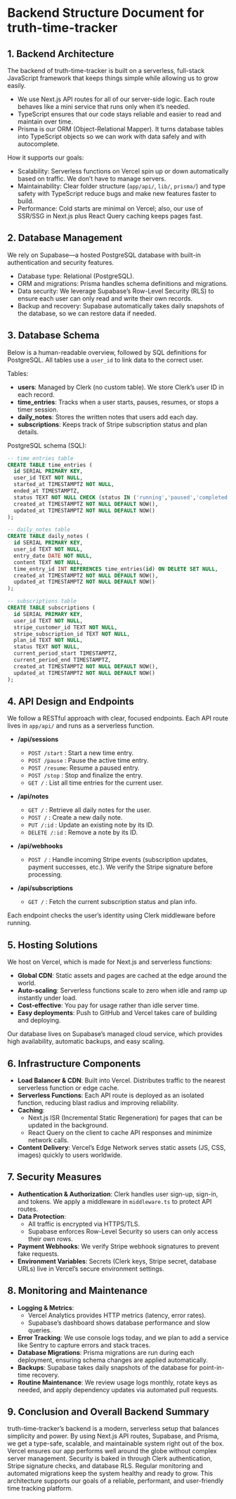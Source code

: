 # Backend Structure Document for truth-time-tracker

## 1. Backend Architecture

The backend of truth-time-tracker is built on a serverless, full-stack JavaScript framework that keeps things simple while allowing us to grow easily.

- We use Next.js API routes for all of our server-side logic. Each route behaves like a mini service that runs only when it’s needed.
- TypeScript ensures that our code stays reliable and easier to read and maintain over time.
- Prisma is our ORM (Object-Relational Mapper). It turns database tables into TypeScript objects so we can work with data safely and with autocomplete.

How it supports our goals:
- Scalability: Serverless functions on Vercel spin up or down automatically based on traffic. We don’t have to manage servers.
- Maintainability: Clear folder structure (`app/api/`, `lib/`, `prisma/`) and type safety with TypeScript reduce bugs and make new features faster to build.
- Performance: Cold starts are minimal on Vercel; also, our use of SSR/SSG in Next.js plus React Query caching keeps pages fast.

## 2. Database Management

We rely on Supabase—a hosted PostgreSQL database with built-in authentication and security features.

- Database type: Relational (PostgreSQL).
- ORM and migrations: Prisma handles schema definitions and migrations.
- Data security: We leverage Supabase’s Row-Level Security (RLS) to ensure each user can only read and write their own records.
- Backup and recovery: Supabase automatically takes daily snapshots of the database, so we can restore data if needed.

## 3. Database Schema

Below is a human-readable overview, followed by SQL definitions for PostgreSQL. All tables use a `user_id` to link data to the correct user.

Tables:
- **users**: Managed by Clerk (no custom table). We store Clerk’s user ID in each record.
- **time_entries**: Tracks when a user starts, pauses, resumes, or stops a timer session.
- **daily_notes**: Stores the written notes that users add each day.
- **subscriptions**: Keeps track of Stripe subscription status and plan details.

PostgreSQL schema (SQL):

```sql
-- time_entries table
CREATE TABLE time_entries (
  id SERIAL PRIMARY KEY,
  user_id TEXT NOT NULL,
  started_at TIMESTAMPTZ NOT NULL,
  ended_at TIMESTAMPTZ,
  status TEXT NOT NULL CHECK (status IN ('running','paused','completed')),
  created_at TIMESTAMPTZ NOT NULL DEFAULT NOW(),
  updated_at TIMESTAMPTZ NOT NULL DEFAULT NOW()
);

-- daily_notes table
CREATE TABLE daily_notes (
  id SERIAL PRIMARY KEY,
  user_id TEXT NOT NULL,
  entry_date DATE NOT NULL,
  content TEXT NOT NULL,
  time_entry_id INT REFERENCES time_entries(id) ON DELETE SET NULL,
  created_at TIMESTAMPTZ NOT NULL DEFAULT NOW(),
  updated_at TIMESTAMPTZ NOT NULL DEFAULT NOW()
);

-- subscriptions table
CREATE TABLE subscriptions (
  id SERIAL PRIMARY KEY,
  user_id TEXT NOT NULL,
  stripe_customer_id TEXT NOT NULL,
  stripe_subscription_id TEXT NOT NULL,
  plan_id TEXT NOT NULL,
  status TEXT NOT NULL,
  current_period_start TIMESTAMPTZ,
  current_period_end TIMESTAMPTZ,
  created_at TIMESTAMPTZ NOT NULL DEFAULT NOW(),
  updated_at TIMESTAMPTZ NOT NULL DEFAULT NOW()
);
```  

## 4. API Design and Endpoints

We follow a RESTful approach with clear, focused endpoints. Each API route lives in `app/api/` and runs as a serverless function.

- **/api/sessions**
  - `POST /start` : Start a new time entry.
  - `POST /pause` : Pause the active time entry.
  - `POST /resume`: Resume a paused entry.
  - `POST /stop`  : Stop and finalize the entry.
  - `GET /`       : List all time entries for the current user.

- **/api/notes**
  - `GET /`       : Retrieve all daily notes for the user.
  - `POST /`      : Create a new daily note.
  - `PUT /:id`    : Update an existing note by its ID.
  - `DELETE /:id` : Remove a note by its ID.

- **/api/webhooks**
  - `POST /`      : Handle incoming Stripe events (subscription updates, payment successes, etc.). We verify the Stripe signature before processing.

- **/api/subscriptions**
  - `GET /`       : Fetch the current subscription status and plan info.

Each endpoint checks the user’s identity using Clerk middleware before running.

## 5. Hosting Solutions

We host on Vercel, which is made for Next.js and serverless functions:

- **Global CDN**: Static assets and pages are cached at the edge around the world.
- **Auto-scaling**: Serverless functions scale to zero when idle and ramp up instantly under load.
- **Cost-effective**: You pay for usage rather than idle server time.
- **Easy deployments**: Push to GitHub and Vercel takes care of building and deploying.

Our database lives on Supabase’s managed cloud service, which provides high availability, automatic backups, and easy scaling.

## 6. Infrastructure Components

- **Load Balancer & CDN**: Built into Vercel. Distributes traffic to the nearest serverless function or edge cache.
- **Serverless Functions**: Each API route is deployed as an isolated function, reducing blast radius and improving reliability.
- **Caching**:
  - Next.js ISR (Incremental Static Regeneration) for pages that can be updated in the background.
  - React Query on the client to cache API responses and minimize network calls.
- **Content Delivery**: Vercel’s Edge Network serves static assets (JS, CSS, images) quickly to users worldwide.

## 7. Security Measures

- **Authentication & Authorization**: Clerk handles user sign-up, sign-in, and tokens. We apply a middleware in `middleware.ts` to protect API routes.
- **Data Protection**:
  - All traffic is encrypted via HTTPS/TLS.
  - Supabase enforces Row-Level Security so users can only access their own rows.
- **Payment Webhooks**: We verify Stripe webhook signatures to prevent fake requests.
- **Environment Variables**: Secrets (Clerk keys, Stripe secret, database URLs) live in Vercel’s secure environment settings.

## 8. Monitoring and Maintenance

- **Logging & Metrics**:
  - Vercel Analytics provides HTTP metrics (latency, error rates).
  - Supabase’s dashboard shows database performance and slow queries.
- **Error Tracking**: We use console logs today, and we plan to add a service like Sentry to capture errors and stack traces.
- **Database Migrations**: Prisma migrations are run during each deployment, ensuring schema changes are applied automatically.
- **Backups**: Supabase takes daily snapshots of the database for point-in-time recovery.
- **Routine Maintenance**: We review usage logs monthly, rotate keys as needed, and apply dependency updates via automated pull requests.

## 9. Conclusion and Overall Backend Summary

truth-time-tracker’s backend is a modern, serverless setup that balances simplicity and power. By using Next.js API routes, Supabase, and Prisma, we get a type-safe, scalable, and maintainable system right out of the box. Vercel ensures our app performs well around the globe without complex server management. Security is baked in through Clerk authentication, Stripe signature checks, and database RLS. Regular monitoring and automated migrations keep the system healthy and ready to grow. This architecture supports our goals of a reliable, performant, and user-friendly time tracking platform.